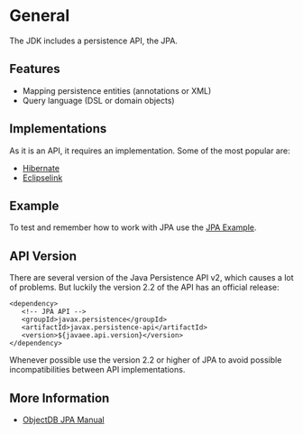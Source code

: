 # General

The JDK includes a persistence API, the JPA.

## Features

* Mapping persistence entities \(annotations or XML\)
* Query language \(DSL or domain objects\)

## Implementations

As it is an API, it requires an implementation. Some of the most popular are:

* [Hibernate](http://hibernate.org/)
* [Eclipselink](http://www.eclipse.org/eclipselink/)

## Example

To test and remember how to work with JPA use the [JPA Example](https://github.com/Bernardo-MG/jpa-example).

## API Version

There are several version of the Java Persistence API v2, which causes a lot of problems. But luckily the version 2.2 of the API has an official release:

```markup
<dependency>
   <!-- JPA API -->
   <groupId>javax.persistence</groupId>
   <artifactId>javax.persistence-api</artifactId>
   <version>${javaee.api.version}</version>
</dependency>
```

Whenever possible use the version 2.2 or higher of JPA to avoid possible incompatibilities between API implementations.

## More Information

* [ObjectDB JPA Manual](https://www.objectdb.com/java/jpa)

